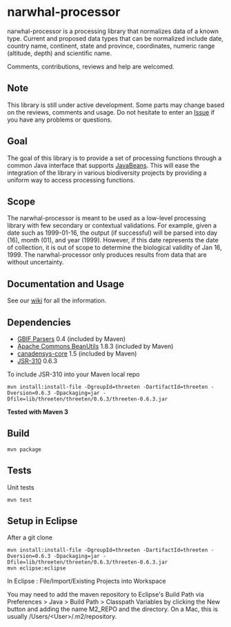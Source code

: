 narwhal-processor
=================

narwhal-processor is a processing library that normalizes data of a known type. Current and proposed data types that can be normalized include date, country name, continent, state and province, coordinates, numeric range (altitude, depth) and scientific name.

Comments, contributions, reviews and help are welcomed.

Note
----
This library is still under active development. Some parts may change based on the reviews, comments and usage. Do not hesitate to enter an [Issue](https://github.com/Canadensys/narwhal-processor/issues) if you have any problems or questions.

Goal
----
The goal of this library is to provide a set of processing functions through a common Java interface that supports [JavaBeans](http://en.wikipedia.org/wiki/JavaBeans). This will ease the integration of the library in various biodiversity projects by providing a uniform way to access processing functions.

Scope
-----
The narwhal-processor is meant to be used as a low-level processing library with few secondary or contextual validations. For example, given a date such as 1999-01-16, the output (if successful) will be parsed into day (16), month (01), and year (1999). However, if this date represents the date of collection, it is out of scope to determine the biological validity of Jan 16, 1999.
The narwhal-processor only produces results from data that are without uncertainty.

Documentation and Usage
-----------------------
See our [wiki](https://github.com/Canadensys/narwhal-processor/wiki) for all the information.

Dependencies
------------
 * [GBIF Parsers](http://code.google.com/p/gbif-common-resources/) 0.4 (included by Maven)
 * [Apache Commons BeanUtils](http://commons.apache.org/beanutils/) 1.8.3 (included by Maven)
 * [canadensys-core](https://github.com/Canadensys/canadensys-core) 1.5 (included by Maven)
 * [JSR-310](http://threeten.sourceforge.net/) 0.6.3

To include JSR-310 into your Maven local repo
```
mvn install:install-file -DgroupId=threeten -DartifactId=threeten -Dversion=0.6.3 -Dpackaging=jar -Dfile=lib/threeten/threeten/0.6.3/threeten-0.6.3.jar
```

__Tested with Maven 3__

Build
-----
```
mvn package
```

Tests
-----
Unit tests
```
mvn test
```

Setup in Eclipse
----------------
After a git clone
```
mvn install:install-file -DgroupId=threeten -DartifactId=threeten -Dversion=0.6.3 -Dpackaging=jar -Dfile=lib/threeten/threeten/0.6.3/threeten-0.6.3.jar
mvn eclipse:eclipse
```
In Eclipse : File/Import/Existing Projects into Workspace

You may need to add the maven repository to Eclipse's Build Path via Preferences > Java > Build Path > Classpath Variables by clicking the New button and adding the name M2\_REPO and the directory. On a Mac, this is usually /Users/\<User\>/.m2/repository.

